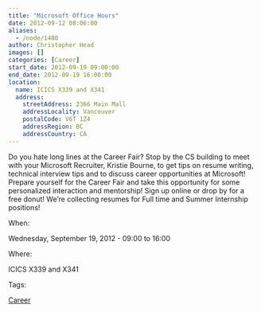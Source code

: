 ```yaml
---
title: "Microsoft Office Hours"
date: 2012-09-12 08:06:00
aliases:
  - /node/1480
author: Christopher Head
images: []
categories: [Career]
start_date: 2012-09-19 09:00:00
end_date: 2012-09-19 16:00:00
location:
  name: ICICS X339 and X341
  address:
    streetAddress: 2366 Main Mall
    addressLocality: Vancouver
    postalCode: V6T 1Z4
    addressRegion: BC
    addressCountry: CA
---
```


Do you hate long lines at the Career Fair? Stop by the CS building to meet with your Microsoft Recruiter, Kristie Bourne, to get tips on resume writing, technical interview tips and to discuss career opportunities at Microsoft! Prepare yourself for the Career Fair and take this opportunity for some personalized interaction and mentorship! Sign up online or drop by for a free donut! We’re collecting resumes for Full time and Summer Internship positions!

When:

Wednesday, September 19, 2012 - 09:00 to 16:00

Where:

ICICS X339 and X341

Tags:

[Career](/career)
